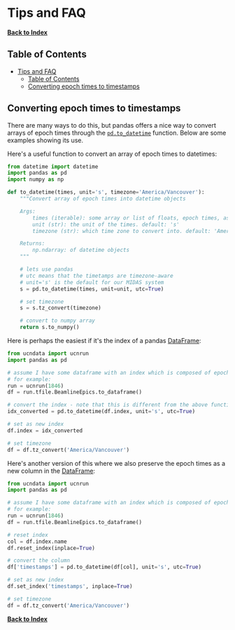 # Tips and FAQ

[**Back to Index**](index.md)

## Table of Contents

- [Tips and FAQ](#tips-and-faq)
  - [Table of Contents](#table-of-contents)
  - [Converting epoch times to timestamps](#converting-epoch-times-to-timestamps)


## Converting epoch times to timestamps

There are many ways to do this, but pandas offers a nice way to convert arrays of epoch times through the [`pd.to_datetime`](https://pandas.pydata.org/pandas-docs/stable/reference/api/pandas.to_datetime.html) function. Below are some examples showing its use.

Here's a useful function to convert an array of epoch times to datetimes:

```python
from datetime import datetime
import pandas as pd
import numpy as np

def to_datetime(times, unit='s', timezone='America/Vancouver'):
    """Convert array of epoch times into datetime objects

    Args:
        times (iterable): some array or list of floats, epoch times, assumed utc time
        unit (str): the unit of the times. default: 's'
        timezone (str): which time zone to convert into. default: 'America/Vancouver'

    Returns:
        np.ndarray: of datetime objects
    """

    # lets use pandas
    # utc means that the timetamps are timezone-aware
    # unit='s' is the default for our MIDAS system
    s = pd.to_datetime(times, unit=unit, utc=True)

    # set timezone
    s = s.tz_convert(timezone)

    # convert to numpy array
    return s.to_numpy()
```

Here is perhaps the easiest if it's the index of a pandas [DataFrame]:

```python
from ucndata import ucnrun
import pandas as pd

# assume I have some dataframe with an index which is composed of epoch times
# for example:
run = ucnrun(1846)
df = run.tfile.BeamlineEpics.to_dataframe()

# convert the index - note that this is different from the above function that I defined
idx_converted = pd.to_datetime(df.index, unit='s', utc=True)

# set as new index
df.index = idx_converted

# set timezone
df = df.tz_convert('America/Vancouver')
```

Here's another version of this where we also preserve the epoch times as a new column in the [DataFrame]:

```python
from ucndata import ucnrun
import pandas as pd

# assume I have some dataframe with an index which is composed of epoch times
# for example:
run = ucnrun(1846)
df = run.tfile.BeamlineEpics.to_dataframe()

# reset index
col = df.index.name
df.reset_index(inplace=True)

# convert the column
df['timestamps'] = pd.to_datetime(df[col], unit='s', utc=True)

# set as new index
df.set_index('timestamps', inplace=True)

# set timezone
df = df.tz_convert('America/Vancouver')
```

[**Back to Index**](index.md)

[concatenated]: https://pandas.pydata.org/pandas-docs/stable/reference/api/pandas.concat.html#pandas.concat
[re-indexed]: https://pandas.pydata.org/pandas-docs/stable/reference/api/pandas.DataFrame.reset_index.html
[tfile]: ./gettingstarted.md#tfile
[DataFrame]: https://pandas.pydata.org/pandas-docs/stable/reference/api/pandas.DataFrame.html
[ttree]:https://github.com/ucn-triumf/rootloader/blob/main/docs/rootloader/ttree.md
[th1]:https://github.com/ucn-triumf/rootloader/blob/main/docs/rootloader/th1.md
[th2]:https://github.com/ucn-triumf/rootloader/blob/main/docs/rootloader/th2.md
[attrdict]:https://github.com/ucn-triumf/rootloader/blob/main/docs/rootloader/attrdict.md
[rootloader]: https://github.com/ucn-triumf/rootloader
[ucnrun]: ../docs/ucnrun.md
[ucncycle]: ../docs/ucncycle.md
[ucnperiod]: ../docs/ucnperiod.md
[applylist]: ../docs/applylist.md
[read]: ../docs/read.md
[merge]: ../docs/merge.md#merge
[merge_inlist]: ../docs/merge.md#merge_inlist